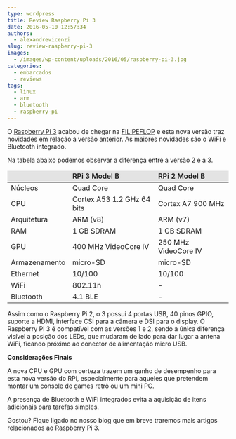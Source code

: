 ```yaml
---
type: wordpress
title: Review Raspberry Pi 3
date: 2016-05-10 12:57:34
authors:
  - alexandrevicenzi
slug: review-raspberry-pi-3
images:
  - /images/wp-content/uploads/2016/05/raspberry-pi-3.jpg
categories:
  - embarcados
  - reviews
tags:
  - linux
  - arm
  - bluetooth
  - raspberry-pi
---
```


O <a href="http://www.filipeflop.com/pd-31a472-raspberry-pi-3-model-b.html?utm_source=Blog&amp;utm_medium=Banner&amp;utm_campaign=ButecoOpenSource" target="_blank">Raspberry Pi 3</a> acabou de chegar na <a href="http://www.filipeflop.com/?utm_source=Blog&amp;utm_medium=Banner&amp;utm_campaign=ButecoOpenSource" target="_blank">FILIPEFLOP</a> e esta nova versão traz novidades em relação a versão anterior. As maiores novidades são o WiFi e Bluetooth integrado.

<!--more-->

Na tabela abaixo podemos observar a diferença entre a versão 2 e a 3.
<table class="table-bordered">
<thead>
<tr style="background-color: #e3e3e3; font-weight: 600;">
<td></td>
<td>RPi 3 Model B</td>
<td>RPi 2 Model B</td>
</tr>
</thead>
<tbody>
<tr>
<td>Núcleos</td>
<td>Quad Core</td>
<td>Quad Core</td>
</tr>
<tr>
<td>CPU</td>
<td>Cortex A53 1.2 GHz 64 bits</td>
<td>Cortex A7 900 MHz</td>
</tr>
<tr>
<td>Arquitetura</td>
<td>ARM (v8)</td>
<td>ARM (v7)</td>
</tr>
<tr>
<td>RAM</td>
<td>1 GB SDRAM</td>
<td>1 GB SDRAM</td>
</tr>
<tr>
<td>GPU</td>
<td>400 MHz VideoCore IV</td>
<td>250 MHz VideoCore IV</td>
</tr>
<tr>
<td>Armazenamento</td>
<td>micro-SD</td>
<td>micro-SD</td>
</tr>
<tr>
<td>Ethernet</td>
<td>10/100</td>
<td>10/100</td>
</tr>
<tr>
<td>WiFi</td>
<td>802.11n</td>
<td>-</td>
</tr>
<tr>
<td>Bluetooth</td>
<td>4.1 BLE</td>
<td>-</td>
</tr>
</tbody>
</table>
Assim como o Raspberry Pi 2, o 3 possui 4 portas USB, 40 pinos GPIO, suporte a HDMI, interface CSI para a câmera e DSI para o display.

<!--more-->O Raspberry Pi 3 é compatível com as versões 1 e 2, sendo a única diferença visível a posição dos LEDs, que mudaram de lado para dar lugar a antena WiFi, ficando próximo ao conector de alimentação micro USB.

<strong>Considerações Finais</strong>

A nova CPU e GPU com certeza trazem um ganho de desempenho para esta nova versão do RPi, especialmente para aqueles que pretendem montar um console de games retrô ou um mini PC.

A presença de Bluetooth e WiFi integrados evita a aquisição de itens adicionais para tarefas simples.

Gostou? Fique ligado no nosso blog que em breve traremos mais artigos relacionados ao Raspberry Pi 3.
